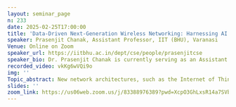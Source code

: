 ```yaml
---
layout: seminar_page
n: 233
date: 2025-02-25T17:00:00
title: 'Data-Driven Next-Generation Wireless Networking: Harnessing AI for Superior Performance and Security'
speaker: Prasenjit Chanak, Assistant Professor, IIT (BHU), Varanasi
Venue: Online on Zoom
speaker_url: https://iitbhu.ac.in/dept/cse/people/prasenjitcse
speaker_bio: Dr. Prasenjit Chanak is currently serving as an Assistant Professor in the Department of Computer Science and Engineering at the Indian Institute of Technology (BHU), Varanasi. He earned his M.Tech and Ph.D. degrees in Information Technology from the Indian Institute of Engineering Science and Technology (IIEST), Shibpur, India, in 2011 and 2016, respectively. Prasenjit leads the Internet of Things (IoT) and Embedded Systems Lab at IIT (BHU), Varanasi, where his research focuses on various aspects of ubiquitous and pervasive sensing systems and the development of embedded applications. He has successfully executed several government-sponsored projects from organizations like DST, DRDO, ICSSR, and SERB. Prasenjit is also a recipient of the prestigious CSIR National Ph.D. Fellowship from the Government of India. He has received numerous national and international accolades, including the Chester Sall Award from IEEE Transactions on Consumer Electronics, Best Ph.D. Thesis Award (First) from the Computer Society of India, Young Scientist Award from the Department of Science and Technology (DST), Govt. of India, and Best Paper Awards from conferences such as ICACC 2012 and TechSym 2014 at IIT-Kharagpur, India. Prasenjit is a Senior Member of IEEE (USA), ACM (USA), and a Life Member of the Indian Science Congress Association. His primary research interests include Wireless Sensor Networks, Internet of Things (IoT), Cloud Computing, Cyber-Physical Networks (CPN), Machine Learning, and Consumer Electronics.
recorded_video: vkKg6wVQi9o
img: ''
Topic_abstract: New network architectures, such as the Internet of Things (IoT), 5G, and next-generation (NextG) cellular systems, present emerging challenges in the design of future wireless networks. These networks need to accommodate ultra-high data rates, massive data processing, smart designs, cost-effective deployment, and ensure reliability and security in dynamic environments. Artificial Intelligence (AI), one of today’s most promising technologies, is being explored as a key enabler of data-driven approaches to wireless network design. This presentation provides a comprehensive review of existing AI techniques and their applications across the entire wireless network protocol stack, aiming to enhance both network performance and security. We will examine the motivations, challenges, and methodologies involved in leveraging AI to improve wireless networking, from the physical layer to the application layer, while also identifying opportunities for developing new AI-driven algorithms, mechanisms, protocols, and system designs that will define the future of data-driven wireless networks.
slides: ''
zoom_link: https://us06web.zoom.us/j/83388976389?pwd=XcpO3GhLxsR14a7SVbPx33HQQa1jbt.1
---
```



